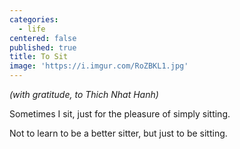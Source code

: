 ```yaml
---
categories:
  - life
centered: false
published: true
title: To Sit
image: 'https://i.imgur.com/RoZBKL1.jpg'
---
```

_(with gratitude, to Thich Nhat Hanh)_

Sometimes I sit,
just for the pleasure 
of simply sitting.

Not to learn 
to be a better sitter, 
but just to be sitting.

